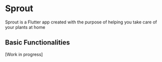 # Sprout
Sprout is a Flutter app created with the purpose of helping you take care of your plants at home

## Basic Functionalities

[Work in progress]
